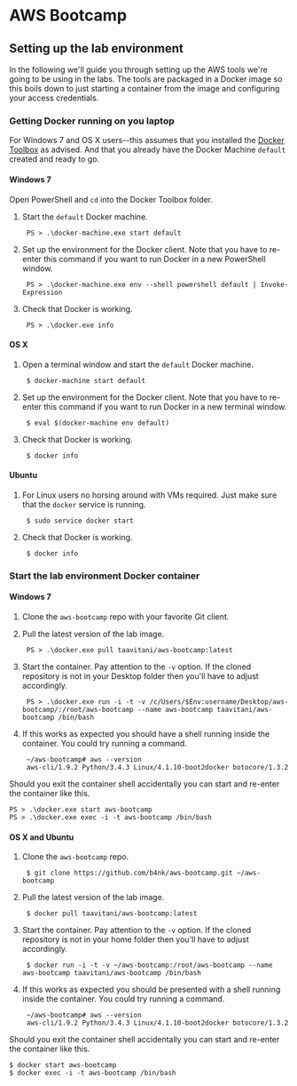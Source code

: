 # AWS Bootcamp

## Setting up the lab environment

In the following we'll guide you through setting up the AWS tools we're going to be using in the labs. The tools are packaged in a Docker image so this boils down to just starting a container from the image and configuring your access
credentials.

### Getting Docker running on you laptop

For Windows 7 and OS X users--this assumes that you installed the [Docker Toolbox](https://www.docker.com/docker-toolbox) as advised. And that you already have the Docker Machine `default` created and ready to go.

#### Windows 7

Open PowerShell and `cd` into the Docker Toolbox folder.

1. Start the `default` Docker machine.

        PS > .\docker-machine.exe start default

2. Set up the environment for the Docker client. Note that you have to re-enter this command if you want to run Docker in a new PowerShell window.

        PS > .\docker-machine.exe env --shell powershell default | Invoke-Expression

3. Check that Docker is working.

        PS > .\docker.exe info

#### OS X

1. Open a terminal window and start the `default` Docker machine.

        $ docker-machine start default

2. Set up the environment for the Docker client. Note that you have to re-enter this command if you want to run Docker in a new terminal window.

        $ eval $(docker-machine env default)

3. Check that Docker is working.

        $ docker info

#### Ubuntu

1. For Linux users no horsing around with VMs required. Just make sure that the `docker` service is running.

        $ sudo service docker start

2. Check that Docker is working.

        $ docker info

### Start the lab environment Docker container

#### Windows 7

1. Clone the `aws-bootcamp` repo with your favorite Git client.

2. Pull the latest version of the lab image.

        PS > .\docker.exe pull taavitani/aws-bootcamp:latest

3. Start the container. Pay attention to the `-v` option. If the cloned repository is not in your Desktop folder then you'll have to adjust accordingly.

        PS > .\docker.exe run -i -t -v /c/Users/$Env:username/Desktop/aws-bootcamp/:/root/aws-bootcamp --name aws-bootcamp taavitani/aws-bootcamp /bin/bash

4. If this works as expected you should have a shell running inside the container. You could try running a command.

        ~/aws-bootcamp# aws --version
        aws-cli/1.9.2 Python/3.4.3 Linux/4.1.10-boot2docker botocore/1.3.2

Should you exit the container shell accidentally you can start and re-enter the container like this.

    PS > .\docker.exe start aws-bootcamp
    PS > .\docker.exe exec -i -t aws-bootcamp /bin/bash

#### OS X and Ubuntu

1. Clone the `aws-bootcamp` repo.

        $ git clone https://github.com/b4nk/aws-bootcamp.git ~/aws-bootcamp

2. Pull the latest version of the lab image.

        $ docker pull taavitani/aws-bootcamp:latest

3. Start the container. Pay attention to the `-v` option. If the cloned repository is not in your home folder then you'll have to adjust accordingly.

        $ docker run -i -t -v ~/aws-bootcamp:/root/aws-bootcamp --name aws-bootcamp taavitani/aws-bootcamp /bin/bash

4. If this works as expected you should be presented with a shell running inside the container. You could try running a command.

        ~/aws-bootcamp# aws --version
        aws-cli/1.9.2 Python/3.4.3 Linux/4.1.10-boot2docker botocore/1.3.2

Should you exit the container shell accidentally you can start and re-enter the container like this.

    $ docker start aws-bootcamp
    $ docker exec -i -t aws-bootcamp /bin/bash
